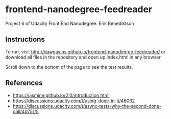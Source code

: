 # frontend-nanodegree-feedreader
Project 6 of Udacity Front End Nanodegree.
Erik Benediktson

## Instructions

To run, visit http://dawgavins.github.io/frontend-nanodegree-feedreader/
or download all files in the repository and open up index.html in any browser.

Scroll down to the bottom of the page to see the test results.

## References

- https://jasmine.github.io/2.0/introduction.html
- https://discussions.udacity.com/t/using-done-in-it/46032
- https://discussions.udacity.com/t/async-tests-why-the-second-done-call/40751/5